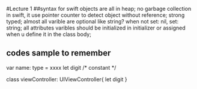 #Lecture 1
##syntax for swift
objects are all in heap;
no garbage collection in swift, it use pointer counter to detect object without reference;
strong typed;
almost all varible are optional like string?  when not set: nil, set: string;
all attributes varibles should be initialized in initializer or assigned when u define it in the class body;

## codes sample to remember
var name: type = xxxx
let digit  /*  constant */

class viewController: UIViewController{
    let digit 
}
